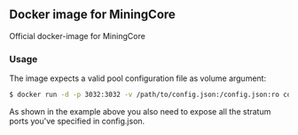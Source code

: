 ## Docker image for MiningCore

Official docker-image for MiningCore

### Usage

The image expects a valid pool configuration file as volume argument:

```bash
$ docker run -d -p 3032:3032 -v /path/to/config.json:/config.json:ro coinfoundry/miningcore-docker
```

As shown in the example above you also need to expose all the stratum ports you've specified in config.json.

